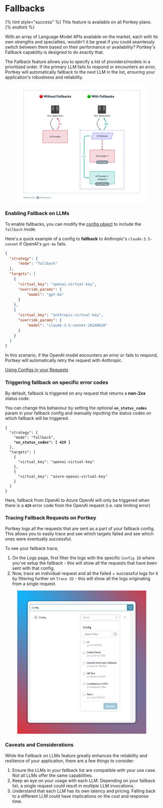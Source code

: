 # Fallbacks

{% hint style="success" %}
This feature is available on all Portkey plans.
{% endhint %}

With an array of Language Model APIs available on the market, each with its own strengths and specialties, wouldn't it be great if you could seamlessly switch between them based on their performance or availability? Portkey's Fallback capability is designed to do exactly that.

The Fallback feature allows you to specify a list of providers/models in a prioritized order. If the primary LLM fails to respond or encounters an error, Portkey will automatically fallback to the next LLM in the list, ensuring your application's robustness and reliability.

<figure><img src="../../.gitbook/assets/image (1).png" alt=""><figcaption></figcaption></figure>

### Enabling Fallback on LLMs

To enable fallbacks, you can modify the [config object](../../api-reference/config-object.md) to include the `fallback` mode.

Here's a quick example of a config to **fallback** to Anthropic's `claude-3.5-sonnet` if OpenAI's `gpt-4o` fails.

```json
{
  "strategy": {
      "mode": "fallback"
  },
  "targets": [
    {
      "virtual_key": "openai-virtual-key",
      "override_params": {
          "model": "gpt-4o"
      }
    },
    {
      "virtual_key": "anthropic-virtual-key",
      "override_params": {
          "model": "claude-3.5-sonnet-20240620"
      }
    }
  ]
}
```

In this scenario, if the OpenAI model encounters an error or fails to respond, Portkey will automatically retry the request with Anthropic.

[Using Configs in your Requests](configs.md#using-configs)

### Triggering fallback on specific error codes

By default, fallback is triggered on any request that returns a **non-2xx** status code.&#x20;

You can change this behaviour by setting the optional **`on_status_codes`** param in your fallback config and manually inputting the status codes on which fallback will be triggered.

<pre><code>{
  "strategy": {
    "mode": "fallback",
<strong>    "on_status_codes": [ 429 ]
</strong>  },
  "targets": [
    {
      "virtual_key": "openai-virtual-key"
    },
    {
      "virtual_key": "azure-openai-virtual-key"
    }
  ]
}
</code></pre>

Here, fallback from OpenAI to Azure OpenAI will only be triggered when there is a **`429`** error code from the OpenAI request (i.e. rate limiting error)

### Tracing Fallback Requests on Portkey

Portkey logs all the requests that are sent as a part of your fallback config. This allows you to easily trace and see which targets failed and see which ones were eventually successful.

To see your fallback trace,

1. On the Logs page, first filter the logs with the specific `Config ID` where you've setup the fallback - this will show all the requests that have been sent with that config.
2. Now, trace an individual request and all the failed + successful logs for it by filtering further on `Trace ID` - this will show all the logs originating from a single request.

<div align="left">

<figure><img src="../../.gitbook/assets/configs-in-logs.png" alt="" width="480"><figcaption></figcaption></figure>

</div>

### Caveats and Considerations

While the Fallback on LLMs feature greatly enhances the reliability and resilience of your application, there are a few things to consider:

1. Ensure the LLMs in your fallback list are compatible with your use case. Not all LLMs offer the same capabilities.
2. Keep an eye on your usage with each LLM. Depending on your fallback list, a single request could result in multiple LLM invocations.
3. Understand that each LLM has its own latency and pricing. Falling back to a different LLM could have implications on the cost and response time.
